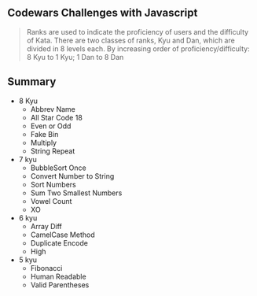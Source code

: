 ## Codewars Challenges with Javascript
> Ranks are used to indicate the proficiency of users and the difficulty of Kata. There are two classes of ranks, Kyu and Dan, which are divided in 8 levels each. By increasing order of proficiency/difficulty: 8 Kyu to 1 Kyu; 1 Dan to 8 Dan

## Summary
- 8 Kyu
  - Abbrev Name
  - All Star Code 18
  - Even or Odd
  - Fake Bin
  - Multiply
  - String Repeat
- 7 kyu
  - BubbleSort Once
  - Convert Number to String
  - Sort Numbers
  - Sum Two Smallest Numbers
  - Vowel Count
  - XO
- 6 kyu
  - Array Diff
  - CamelCase Method
  - Duplicate Encode
  - High
- 5 kyu
  - Fibonacci
  - Human Readable
  - Valid Parentheses